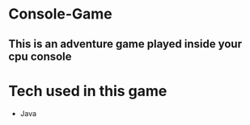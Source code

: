 # Console-Game

## This is an adventure game played inside your cpu console

# Tech used in this game #
* Java
